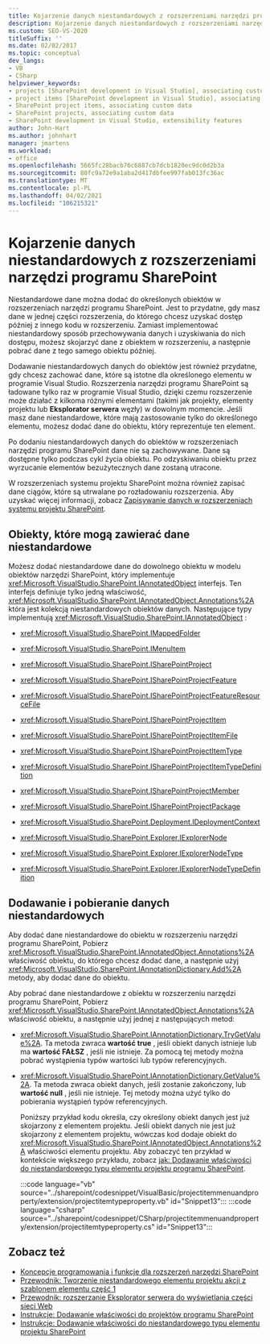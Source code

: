 ```yaml
---
title: Kojarzenie danych niestandardowych z rozszerzeniami narzędzi programu SharePoint | Microsoft Docs
description: Kojarzenie danych niestandardowych z rozszerzeniami narzędzi programu SharePoint. Zobacz listę obiektów, które mogą zawierać dane niestandardowe. Dodawanie i pobieranie danych niestandardowych.
ms.custom: SEO-VS-2020
titleSuffix: ''
ms.date: 02/02/2017
ms.topic: conceptual
dev_langs:
- VB
- CSharp
helpviewer_keywords:
- projects [SharePoint development in Visual Studio], associating custom data
- project items [SharePoint development in Visual Studio], associating custom data
- SharePoint project items, associating custom data
- SharePoint projects, associating custom data
- SharePoint development in Visual Studio, extensibility features
author: John-Hart
ms.author: johnhart
manager: jmartens
ms.workload:
- office
ms.openlocfilehash: 5665fc28bacb76c6887cb7dcb1820ec9dc0d2b3a
ms.sourcegitcommit: 80fc9a72e9a1aba2d417dbfee997fab013fc36ac
ms.translationtype: MT
ms.contentlocale: pl-PL
ms.lasthandoff: 04/02/2021
ms.locfileid: "106215321"
---
```

# <a name="associate-custom-data-with-sharepoint-tools-extensions"></a>Kojarzenie danych niestandardowych z rozszerzeniami narzędzi programu SharePoint
  Niestandardowe dane można dodać do określonych obiektów w rozszerzeniach narzędzi programu SharePoint. Jest to przydatne, gdy masz dane w jednej części rozszerzenia, do którego chcesz uzyskać dostęp później z innego kodu w rozszerzeniu. Zamiast implementować niestandardowy sposób przechowywania danych i uzyskiwania do nich dostępu, możesz skojarzyć dane z obiektem w rozszerzeniu, a następnie pobrać dane z tego samego obiektu później.

 Dodawanie niestandardowych danych do obiektów jest również przydatne, gdy chcesz zachować dane, które są istotne dla określonego elementu w programie Visual Studio. Rozszerzenia narzędzi programu SharePoint są ładowane tylko raz w programie Visual Studio, dzięki czemu rozszerzenie może działać z kilkoma różnymi elementami (takimi jak projekty, elementy projektu lub **Eksplorator serwera** węzły) w dowolnym momencie. Jeśli masz dane niestandardowe, które mają zastosowanie tylko do określonego elementu, możesz dodać dane do obiektu, który reprezentuje ten element.

 Po dodaniu niestandardowych danych do obiektów w rozszerzeniach narzędzi programu SharePoint dane nie są zachowywane. Dane są dostępne tylko podczas cykl życia obiektu. Po odzyskiwaniu obiektu przez wyrzucanie elementów bezużytecznych dane zostaną utracone.

 W rozszerzeniach systemu projektu SharePoint można również zapisać dane ciągów, które są utrwalane po rozładowaniu rozszerzenia. Aby uzyskać więcej informacji, zobacz [Zapisywanie danych w rozszerzeniach systemu projektu SharePoint](../sharepoint/saving-data-in-extensions-of-the-sharepoint-project-system.md).

## <a name="objects-that-can-contain-custom-data"></a>Obiekty, które mogą zawierać dane niestandardowe
 Możesz dodać niestandardowe dane do dowolnego obiektu w modelu obiektów narzędzi SharePoint, który implementuje <xref:Microsoft.VisualStudio.SharePoint.IAnnotatedObject> interfejs. Ten interfejs definiuje tylko jedną właściwość, <xref:Microsoft.VisualStudio.SharePoint.IAnnotatedObject.Annotations%2A> która jest kolekcją niestandardowych obiektów danych. Następujące typy implementują <xref:Microsoft.VisualStudio.SharePoint.IAnnotatedObject> :

- <xref:Microsoft.VisualStudio.SharePoint.IMappedFolder>

- <xref:Microsoft.VisualStudio.SharePoint.IMenuItem>

- <xref:Microsoft.VisualStudio.SharePoint.ISharePointProject>

- <xref:Microsoft.VisualStudio.SharePoint.ISharePointProjectFeature>

- <xref:Microsoft.VisualStudio.SharePoint.ISharePointProjectFeatureResourceFile>

- <xref:Microsoft.VisualStudio.SharePoint.ISharePointProjectItem>

- <xref:Microsoft.VisualStudio.SharePoint.ISharePointProjectItemFile>

- <xref:Microsoft.VisualStudio.SharePoint.ISharePointProjectItemType>

- <xref:Microsoft.VisualStudio.SharePoint.ISharePointProjectItemTypeDefinition>

- <xref:Microsoft.VisualStudio.SharePoint.ISharePointProjectMember>

- <xref:Microsoft.VisualStudio.SharePoint.ISharePointProjectPackage>

- <xref:Microsoft.VisualStudio.SharePoint.Deployment.IDeploymentContext>

- <xref:Microsoft.VisualStudio.SharePoint.Explorer.IExplorerNode>

- <xref:Microsoft.VisualStudio.SharePoint.Explorer.IExplorerNodeType>

- <xref:Microsoft.VisualStudio.SharePoint.Explorer.IExplorerNodeTypeDefinition>

## <a name="add-and-retrieve-custom-data"></a>Dodawanie i pobieranie danych niestandardowych
 Aby dodać dane niestandardowe do obiektu w rozszerzeniu narzędzi programu SharePoint, Pobierz <xref:Microsoft.VisualStudio.SharePoint.IAnnotatedObject.Annotations%2A> właściwość obiektu, do którego chcesz dodać dane, a następnie użyj <xref:Microsoft.VisualStudio.SharePoint.IAnnotationDictionary.Add%2A> metody, aby dodać dane do obiektu.

 Aby pobrać dane niestandardowe z obiektu w rozszerzeniu narzędzi programu SharePoint, Pobierz <xref:Microsoft.VisualStudio.SharePoint.IAnnotatedObject.Annotations%2A> właściwość obiektu, a następnie użyj jednej z następujących metod:

- <xref:Microsoft.VisualStudio.SharePoint.IAnnotationDictionary.TryGetValue%2A>. Ta metoda zwraca **wartość true** , jeśli obiekt danych istnieje lub ma **wartość FAŁSZ** , jeśli nie istnieje. Za pomocą tej metody można pobrać wystąpienia typów wartości lub typów referencyjnych.

- <xref:Microsoft.VisualStudio.SharePoint.IAnnotationDictionary.GetValue%2A>. Ta metoda zwraca obiekt danych, jeśli zostanie zakończony, lub **wartość null** , jeśli nie istnieje. Tej metody można użyć tylko do pobierania wystąpień typów referencyjnych.

  Poniższy przykład kodu określa, czy określony obiekt danych jest już skojarzony z elementem projektu. Jeśli obiekt danych nie jest już skojarzony z elementem projektu, wówczas kod dodaje obiekt do <xref:Microsoft.VisualStudio.SharePoint.IAnnotatedObject.Annotations%2A> właściwości elementu projektu. Aby zobaczyć ten przykład w kontekście większego przykładu, zobacz [jak: Dodawanie właściwości do niestandardowego typu elementu projektu programu SharePoint](../sharepoint/how-to-add-a-property-to-a-custom-sharepoint-project-item-type.md).

  :::code language="vb" source="../sharepoint/codesnippet/VisualBasic/projectitemmenuandproperty/extension/projectitemtypeproperty.vb" id="Snippet13":::
  :::code language="csharp" source="../sharepoint/codesnippet/CSharp/projectitemmenuandproperty/extension/projectitemtypeproperty.cs" id="Snippet13":::

## <a name="see-also"></a>Zobacz też
- [Koncepcje programowania i funkcje dla rozszerzeń narzędzi SharePoint](../sharepoint/programming-concepts-and-features-for-sharepoint-tools-extensions.md)
- [Przewodnik: Tworzenie niestandardowego elementu projektu akcji z szablonem elementu część 1](../sharepoint/walkthrough-creating-a-custom-action-project-item-with-an-item-template-part-1.md)
- [Przewodnik: rozszerzanie Eksplorator serwera do wyświetlania części sieci Web](../sharepoint/walkthrough-extending-server-explorer-to-display-web-parts.md)
- [Instrukcje: Dodawanie właściwości do projektów programu SharePoint](../sharepoint/how-to-add-a-property-to-sharepoint-projects.md)
- [Instrukcje: Dodawanie właściwości do niestandardowego typu elementu projektu SharePoint](../sharepoint/how-to-add-a-property-to-a-custom-sharepoint-project-item-type.md)
